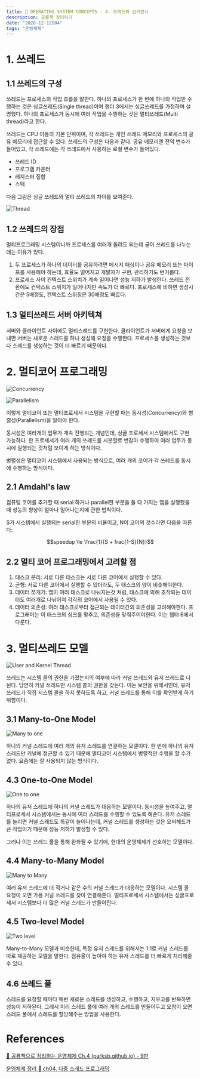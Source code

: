 ```yaml
---
title: 🦕 OPERATING SYSTEM CONCEPTS - 4. 쓰레드와 컨커런시
description: 공룡책 정리하기
date: "2020-12-12S04"
tags: "운영체제"
---
```


# 1. 쓰레드

## 1.1 쓰레드의 구성

쓰레드는 프로세스의 작업 흐름을 말한다. 하나의 프로세스가 한 번에 하나의 작업만 수행하는 것은 싱글쓰레드(Single thread)이며 챕터 3에서는 싱글쓰레드를 가정하며 설명했다. 하나의 프로세스가 동시에 여러 작업을 수행하는 것은 멀티쓰레드(Multi thread)라고 한다.

쓰레드는 CPU 이용의 기본 단위이며, 각 쓰레드는 개인 쓰레드 메모리와 프로세스의 공유 메모리에 접근할 수 있다. 쓰레드의 구성은 다음과 같다. 공유 메모리엔 전역 변수가 들어있고, 각 쓰레드에는 각 쓰레드에서 사용하는 로컬 변수가 들어있다.

- 쓰레드 ID
- 프로그램 카운터
- 레지스터 집합
- 스택

다음 그림은 싱글 쓰레드와 멀티 쓰레드의 차이를 보여준다.

![Thread](os/thread.jpg)

## 1.2 쓰레드의 장점

멀티프로그래밍 시스템이니까 프로세스를 여러개 돌려도 되는데 굳이 쓰레드를 나누는 데는 이유가 있다.

1. 두 프로세스가 하나의 데이터를 공유하려면 메시지 패싱이나 공유 메모리 또는 파이프를 사용해야 하는데, 효율도 떨어지고 개발자가 구현, 관리하기도 번거롭다.
2. 프로세스 사이 컨텍스트 스위치가 계속 일어나면 성능 저하가 발생한다. 쓰레드 전환에도 컨텍스트 스위치가 일어나지만 속도가 더 빠르다. 프로세스에 비하면 생성시간은 5배정도, 컨텍스트 스위칭은 30배정도 빠르다.

## 1.3 멀티쓰레드 서버 아키텍쳐

서버와 클라이언트 사이에도 멀티스레드를 구현한다. 클라이언트가 서버에게 요청을 보내면 서버는 새로운 스레드를 하나 생성해 요청을 수행한다. 프로세스를 생성하는 것보다 스레드를 생성하는 것이 더 빠르기 때문이다.

# 2. 멀티코어 프로그래밍

![Concurrency](os/concurrency.jpg)

![Parallelism](os/parallel.jpg)

이렇게 멀티코어 또는 멀티프로세서 시스템을 구현할 때는 동시성(Concurrency)와 병렬성(Parallelism)을 알아야 한다.

동시성은 여러개의 업무가 계속 진행되는 개념인데, 싱글 프로세서 시스템에서도 구현 가능하다. 한 프로세서가 여러 개의 쓰레드를 시분할로 번갈아 수행하여 여러 업무가 동시에 실행되는 것처럼 보이게 하는 방식이다.

병렬성은 멀티코어 시스템에서 사용되는 방식으로, 여러 개의 코어가 각 쓰레드를 동시에 수행하는 방식이다.

## 2.1 Amdahl's law

컴퓨팅 코어를 추가할 때 serial 하거나 parallel한 부분을 둘 다 가지는 앱을 실행했을 때 성능의 향상이 얼마나 일어나는지에 관한 법칙이다.

S가 시스템에서 실행되는 serial한 부분의 비율이고, N이 코어의 갯수라면 다음을 따른다:

$$speedup \le \frac{1}{S + frac{1-S}{N}}$$

## 2.2 멀티 코어 프로그래밍에서 고려할 점

1. 태스크 분리: 서로 다른 태스크는 서로 다른 코어에서 실행할 수 있다.
2. 균형: 서로 다른 코어에서 실행할 수 있더라도, 두 태스크의 양이 비슷해야한다.
3. 데이터 쪼개기: 앱이 여러 태스크로 나눠지는것 처럼, 태스크에 의해 조작되는 데이터도 여러개로 나뉘어져 각각의 코어에서 사용될 수 있다.
4. 데이터 의존성: 여러 태스크로부터 접근되는 데이터간의 의존성을 고려해야한다. 프로그래머는 이 태스크의 싱크를 맞추고, 의존성을 맞춰주어야한다. 이는 챕터 6에서 다룬다.

# 3. 멀티쓰레드 모델

![User and Kernel Thread](os/ukthread.jpg)

쓰레드는 시스템 콜의 권한을 가졌는지의 여부에 따라 커널 쓰레드와 유저 쓰레드로 나뉜다. 당연히 커널 쓰레드만 시스템 콜의 권한을 갖는다. 이는 보안을 위해서인데, 유저 쓰레드가 직접 시스템 콜을 하지 못하도록 하고, 커널 쓰레드를 통해 이를 확인받게 하기 위함이다.

## 3.1 Many-to-One Model

![Many to one](os/manytoone.jpg)

하나의 커널 스레드에 여러 개의 유저 스레드를 연결하는 모델이다. 한 번에 하나의 유저 스레드만 커널에 접근할 수 있기 때문에 멀티코어 시스템에서 병렬적인 수행을 할 수가 없다. 요즘에는 잘 사용되지 않는 방식이다.

## 4.3 One-to-One Model

![One to one](os/onetoone.jpg)

하나의 유저 스레드에 하나의 커널 스레드가 대응하는 모델이다. 동시성을 높여주고, 멀티프로세서 시스템에서는 동시에 여러 스레드를 수행할 수 있도록 해준다. 유저 스레드를 늘리면 커널 스레드도 똑같이 늘어나는데, 커널 스레드를 생성하는 것은 오버헤드가 큰 작업이기 때문에 성능 저하가 발생할 수 있다.

그러나 이는 쓰레드 풀을 통해 완화될 수 있기에, 현대의 운영체제가 선호하는 모델이다.

## 4.4 Many-to-Many Model

![Many to Many](os/manytomany.jpg)

여러 유저 스레드에 더 적거나 같은 수의 커널 스레드가 대응하는 모델이다. 시스템 콜 요청이 오면 가용 커널 쓰레드를 찾아 연결해준다. 멀티프로세서 시스템에서는 싱글프로세서 시스템보다 더 많은 커널 스레드가 만들어진다.

## 4.5 Two-level Model

![Two level](os/twolevel.jpg)

Many-to-Many 모델과 비슷한데, 특정 유저 스레드를 위해서는 1:1로 커널 스레드를 따로 제공하는 모델을 말한다. 점유율이 높아야 하는 유저 스레드를 더 빠르게 처리해줄 수 있다.

## 4.6 쓰레드 풀

스레드를 요청할 때마다 매번 새로운 스레드를 생성하고, 수행하고, 지우고를 반복하면 성능이 저하된다. 그래서 미리 스레드 풀에 여러 개의 스레드를 만들어두고 요청이 오면 스레드 풀에서 스레드를 할당해주는 방법을 사용한다.

# References

[🦕 공룡책으로 정리하는 운영체제 Ch.4 (parksb.github.io) - 9판](https://parksb.github.io/article/8.html)

[운영체제 정리 🦖 ch04. 다중 스레드 프로그래밍](https://aerocode.net/373?category=798030)
